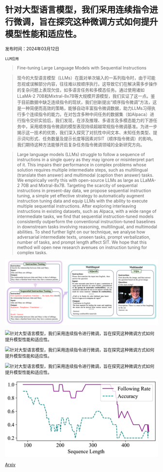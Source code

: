 # 针对大型语言模型，我们采用连续指令进行微调，旨在探究这种微调方式如何提升模型性能和适应性。

发布时间：2024年03月12日

`LLM应用`

> Fine-tuning Large Language Models with Sequential Instructions

> 现今的大型语言模型（LLMs）在面对单次输入的一系列指令时，由于可能忽视或误解部分内容，往往难以按顺序执行。这导致它们在解决需多步操作的复杂问题上表现欠佳，如多语言任务和多模态任务。通过使用诸如LLaMA-2 70B和Mixtral-8x7B等大规模开源模型，我们实证了这一点。鉴于目前数据中缺乏连续指令的现状，我们创新提出“顺序指令微调”方法，这是一种简便而高效的策略，能够自动丰富指令微调数据，助力LLMs习得执行多个连续指令的能力。在对包含多种中间任务的数据集（如Alpaca）进行指令交织实验后，我们发现，在涉及推理、多语言及多模态能力的下游任务中，采用顺序指令微调的模型表现持续超越常规指令微调基准。为进一步揭示这一技术的优势，我们深入探究了对抗性中间文本、未知任务类型、提示词句形式、任务数量及提示长度等因素对SIT（顺序指令微调）的影响。我们期待这种方法能够开启复杂任务指令微调领域的全新研究方向。

> Large language models (LLMs) struggle to follow a sequence of instructions in a single query as they may ignore or misinterpret part of it. This impairs their performance in complex problems whose solution requires multiple intermediate steps, such as multilingual (translate then answer) and multimodal (caption then answer) tasks. We empirically verify this with open-source LLMs as large as LLaMA-2 70B and Mixtral-8x7B. Targeting the scarcity of sequential instructions in present-day data, we propose sequential instruction tuning, a simple yet effective strategy to automatically augment instruction tuning data and equip LLMs with the ability to execute multiple sequential instructions. After exploring interleaving instructions in existing datasets, such as Alpaca, with a wide range of intermediate tasks, we find that sequential instruction-tuned models consistently outperform the conventional instruction-tuned baselines in downstream tasks involving reasoning, multilingual, and multimodal abilities. To shed further light on our technique, we analyse how adversarial intermediate texts, unseen tasks, prompt verbalization, number of tasks, and prompt length affect SIT. We hope that this method will open new research avenues on instruction tuning for complex tasks.

![针对大型语言模型，我们采用连续指令进行微调，旨在探究这种微调方式如何提升模型性能和适应性。](../../../paper_images/2403.07794/x1.png)

![针对大型语言模型，我们采用连续指令进行微调，旨在探究这种微调方式如何提升模型性能和适应性。](../../../paper_images/2403.07794/)

![针对大型语言模型，我们采用连续指令进行微调，旨在探究这种微调方式如何提升模型性能和适应性。](../../../paper_images/2403.07794/)

![针对大型语言模型，我们采用连续指令进行微调，旨在探究这种微调方式如何提升模型性能和适应性。](../../../paper_images/2403.07794/)

![针对大型语言模型，我们采用连续指令进行微调，旨在探究这种微调方式如何提升模型性能和适应性。](../../../paper_images/2403.07794/x2.png)

[Arxiv](https://arxiv.org/abs/2403.07794)
